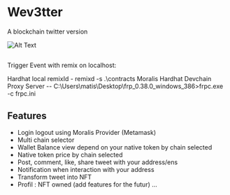 # Wev3tter

A blockchain twitter version 

![Alt Text](https://media.giphy.com/media/9N5fcwJe5nrXxJYour/giphy.gif)


## 

Trigger Event with remix on localhost: 

Hardhat local remixId - remixd -s .\contracts
Moralis Hardhat Devchain Proxy Server -- C:\Users\matis\Desktop\frp_0.38.0_windows_386>frpc.exe -c frpc.ini








## Features

- Login logout using Moralis Provider (Metamask)
- Multi chain selector 
- Wallet Balance view depend on your native token by chain selected 
- Native token price by chain selected
- Post, comment, like, share tweet with your address/ens
- Notification when interaction with your address
- Transform tweet into NFT
- Profil : NFT owned (add features for the futur)
 ...






